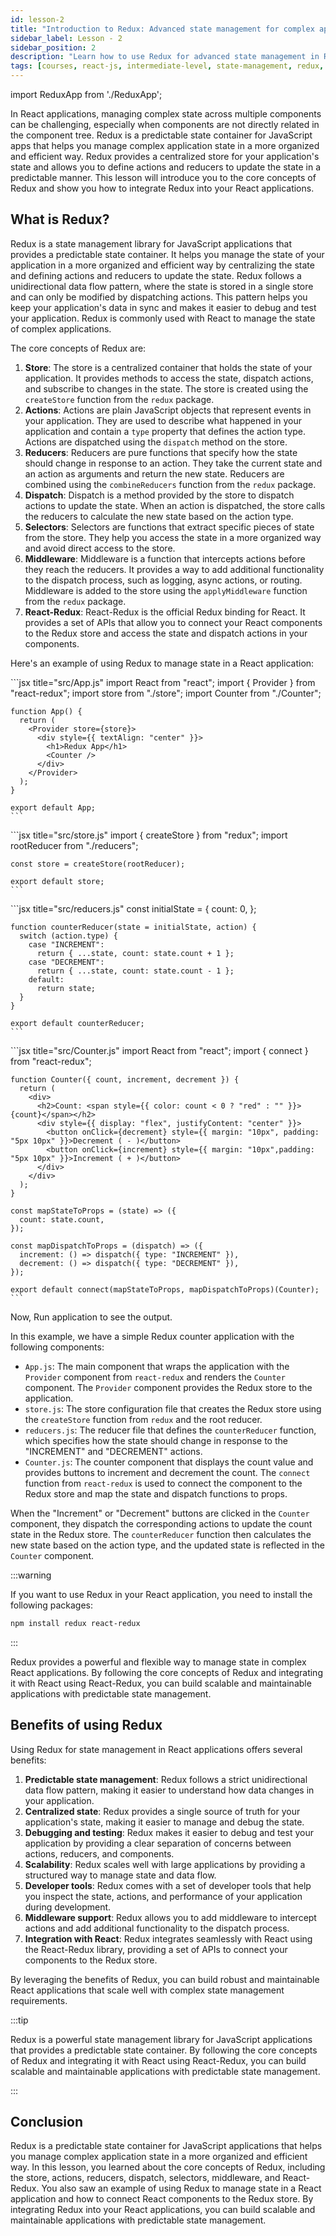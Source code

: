 ```yaml
---
id: lesson-2
title: "Introduction to Redux: Advanced state management for complex applications"
sidebar_label: Lesson - 2
sidebar_position: 2
description: "Learn how to use Redux for advanced state management in React applications. Redux is a predictable state container for JavaScript apps that helps you manage complex application state in a more organized and efficient way. This lesson will introduce you to the core concepts of Redux and show you how to integrate Redux into your React applications."
tags: [courses, react-js, intermediate-level, state-management, redux, react-redux]
---
```


import ReduxApp from './ReduxApp';

In React applications, managing complex state across multiple components can be challenging, especially when components are not directly related in the component tree. Redux is a predictable state container for JavaScript apps that helps you manage complex application state in a more organized and efficient way. Redux provides a centralized store for your application's state and allows you to define actions and reducers to update the state in a predictable manner. This lesson will introduce you to the core concepts of Redux and show you how to integrate Redux into your React applications.

## What is Redux?

Redux is a state management library for JavaScript applications that provides a predictable state container. It helps you manage the state of your application in a more organized and efficient way by centralizing the state and defining actions and reducers to update the state. Redux follows a unidirectional data flow pattern, where the state is stored in a single store and can only be modified by dispatching actions. This pattern helps you keep your application's data in sync and makes it easier to debug and test your application. Redux is commonly used with React to manage the state of complex applications.

The core concepts of Redux are:

1. **Store**: The store is a centralized container that holds the state of your application. It provides methods to access the state, dispatch actions, and subscribe to changes in the state. The store is created using the `createStore` function from the `redux` package.
2. **Actions**: Actions are plain JavaScript objects that represent events in your application. They are used to describe what happened in your application and contain a `type` property that defines the action type. Actions are dispatched using the `dispatch` method on the store. 
3. **Reducers**: Reducers are pure functions that specify how the state should change in response to an action. They take the current state and an action as arguments and return the new state. Reducers are combined using the `combineReducers` function from the `redux` package.
4. **Dispatch**: Dispatch is a method provided by the store to dispatch actions to update the state. When an action is dispatched, the store calls the reducers to calculate the new state based on the action type.
5. **Selectors**: Selectors are functions that extract specific pieces of state from the store. They help you access the state in a more organized way and avoid direct access to the store.
6. **Middleware**: Middleware is a function that intercepts actions before they reach the reducers. It provides a way to add additional functionality to the dispatch process, such as logging, async actions, or routing. Middleware is added to the store using the `applyMiddleware` function from the `redux` package.
7. **React-Redux**: React-Redux is the official Redux binding for React. It provides a set of APIs that allow you to connect your React components to the Redux store and access the state and dispatch actions in your components.

Here's an example of using Redux to manage state in a React application:

<Tabs>
  <TabItem value="App.js" label="App.js">    
    ```jsx title="src/App.js"
    import React from "react";
    import { Provider } from "react-redux";
    import store from "./store";
    import Counter from "./Counter";
    
    function App() {
      return (
        <Provider store={store}>
          <div style={{ textAlign: "center" }}>
            <h1>Redux App</h1>
            <Counter />
          </div>
        </Provider>
      );
    }
    
    export default App;
    ```
  </TabItem>
  <TabItem value="store.js" label="store.js">        
    ```jsx title="src/store.js"
    import { createStore } from "redux";
    import rootReducer from "./reducers";

    const store = createStore(rootReducer);

    export default store;
    ```
  </TabItem>
  <TabItem value="reducers.js" label="reducers.js">        
    ```jsx title="src/reducers.js"
    const initialState = {
      count: 0,
    };

    function counterReducer(state = initialState, action) {
      switch (action.type) {
        case "INCREMENT":
          return { ...state, count: state.count + 1 };
        case "DECREMENT":
          return { ...state, count: state.count - 1 };
        default:
          return state;
      }
    }

    export default counterReducer;
    ```
  </TabItem>
  <TabItem value="Counter.js" label="Counter.js">        
    ```jsx title="src/Counter.js"
    import React from "react";
    import { connect } from "react-redux";

    function Counter({ count, increment, decrement }) {
      return (
        <div>
          <h2>Count: <span style={{ color: count < 0 ? "red" : "" }}>{count}</span></h2>
          <div style={{ display: "flex", justifyContent: "center" }}>
            <button onClick={decrement} style={{ margin: "10px", padding: "5px 10px" }}>Decrement ( - )</button>
            <button onClick={increment} style={{ margin: "10px",padding: "5px 10px" }}>Increment ( + )</button>
          </div>
        </div>
      );
    }

    const mapStateToProps = (state) => ({
      count: state.count,
    });

    const mapDispatchToProps = (dispatch) => ({
      increment: () => dispatch({ type: "INCREMENT" }),
      decrement: () => dispatch({ type: "DECREMENT" }),
    });

    export default connect(mapStateToProps, mapDispatchToProps)(Counter);
    ```
  </TabItem>
</Tabs>

Now, Run application to see the output.

<BrowserWindow>
    <ReduxApp />
</BrowserWindow>

In this example, we have a simple Redux counter application with the following components:

- `App.js`: The main component that wraps the application with the `Provider` component from `react-redux` and renders the `Counter` component. The `Provider` component provides the Redux store to the application.
- `store.js`: The store configuration file that creates the Redux store using the `createStore` function from `redux` and the root reducer.
- `reducers.js`: The reducer file that defines the `counterReducer` function, which specifies how the state should change in response to the "INCREMENT" and "DECREMENT" actions.
- `Counter.js`: The counter component that displays the count value and provides buttons to increment and decrement the count. The `connect` function from `react-redux` is used to connect the component to the Redux store and map the state and dispatch functions to props.

When the "Increment" or "Decrement" buttons are clicked in the `Counter` component, they dispatch the corresponding actions to update the count state in the Redux store. The `counterReducer` function then calculates the new state based on the action type, and the updated state is reflected in the `Counter` component.

:::warning

If you want to use Redux in your React application, you need to install the following packages:

```bash
npm install redux react-redux
```

:::

Redux provides a powerful and flexible way to manage state in complex React applications. By following the core concepts of Redux and integrating it with React using React-Redux, you can build scalable and maintainable applications with predictable state management.

## Benefits of using Redux

Using Redux for state management in React applications offers several benefits:

1. **Predictable state management**: Redux follows a strict unidirectional data flow pattern, making it easier to understand how data changes in your application.
2. **Centralized state**: Redux provides a single source of truth for your application's state, making it easier to manage and debug the state.
3. **Debugging and testing**: Redux makes it easier to debug and test your application by providing a clear separation of concerns between actions, reducers, and components.
4. **Scalability**: Redux scales well with large applications by providing a structured way to manage state and data flow.
5. **Developer tools**: Redux comes with a set of developer tools that help you inspect the state, actions, and performance of your application during development.
6. **Middleware support**: Redux allows you to add middleware to intercept actions and add additional functionality to the dispatch process.
7. **Integration with React**: Redux integrates seamlessly with React using the React-Redux library, providing a set of APIs to connect your components to the Redux store.

By leveraging the benefits of Redux, you can build robust and maintainable React applications that scale well with complex state management requirements.

:::tip 

Redux is a powerful state management library for JavaScript applications that provides a predictable state container. By following the core concepts of Redux and integrating it with React using React-Redux, you can build scalable and maintainable applications with predictable state management.

:::

## Conclusion

Redux is a predictable state container for JavaScript applications that helps you manage complex application state in a more organized and efficient way. In this lesson, you learned about the core concepts of Redux, including the store, actions, reducers, dispatch, selectors, middleware, and React-Redux. You also saw an example of using Redux to manage state in a React application and how to connect React components to the Redux store. By integrating Redux into your React applications, you can build scalable and maintainable applications with predictable state management.